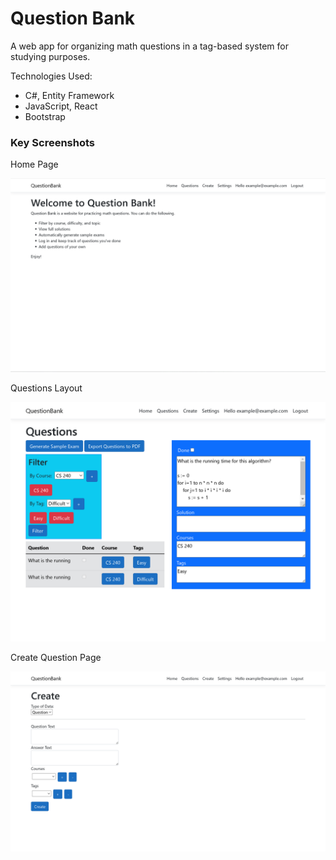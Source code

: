 # Question Bank

A web app for organizing math questions in a tag-based system for studying purposes.

Technologies Used:

- C#, Entity Framework
- JavaScript, React
- Bootstrap

### Key Screenshots

Home Page

![Home](Images/1-Home.png)

Questions Layout

![Questions Layout](Images/5-Questions-Layout.png)

Create Question Page

![Create Question](Images/2-Create-Question.png)